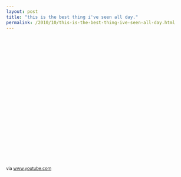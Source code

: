 ```yaml
---
layout: post
title: "this is the best thing i've seen all day."
permalink: /2010/10/this-is-the-best-thing-ive-seen-all-day.html
---
```


<object height="340" width="560"><param name="movie" value="http://www.youtube.com/v/RWTgarcCWZc?fs=1" /><param name="allowFullScreen" value="true" /><param name="allowscriptaccess" value="always" /><embed allowfullscreen="true" allowscriptaccess="always" height="340" src="https://www.youtube.com/v/RWTgarcCWZc?fs=1" type="application/x-shockwave-flash" width="560" /></object><p><small>via <a href="http://www.youtube.com/watch?v=RWTgarcCWZc&amp;feature=player_embedded#!">www.youtube.com</a></small></p>


